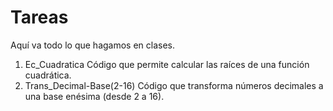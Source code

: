 # Tareas
Aquí va todo lo que hagamos en clases.
  1) Ec_Cuadratica
  Código que permite calcular las raíces de una función cuadrática.
  2) Trans_Decimal-Base(2-16)
  Código que transforma números decimales a una base enésima (desde 2 a 16).
